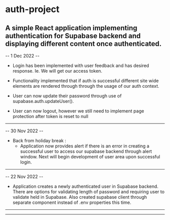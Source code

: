 # auth-project

## A simple React application implementing authentication for Supabase backend and displaying different content once authenticated.

-- 1 Dec 2022 --

- Login has been implemented with user feedback and has desired response. Ie. We will get our access token.

- Functionality implemented that if auth is successful different site wide elements are rendered through through the usage of our auth context.

- User can now update their password through use of supabase.auth.updateUser().

- User can now logout, however we still need to implement page protection after token is reset to null

---

-- 30 Nov 2022 --

- Back from holiday break :
  - Application now provides alert if there is an error in creating a successful user to access our supabase backend through alert window. Next will begin development of user area upon successful login.

---

-- 22 Nov 2022 --

- Application creates a newly authenticated user in Supabase backend. There are options for validating length of password and requiring user to validate held in Supabase. Also created supabase client through separate component instead of .env properties this time.

---

---
